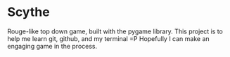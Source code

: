 # Scythe
Rouge-like top down game, built with the pygame library.
This project is to help me learn git, github, and my terminal =P
Hopefully I can make an engaging game in the process.
